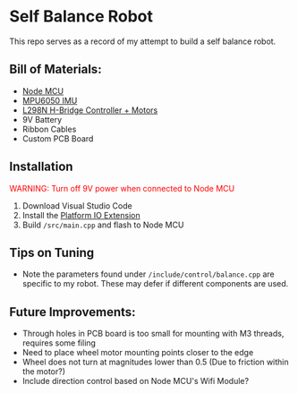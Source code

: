 ﻿# Self Balance Robot

This repo serves as a record of my attempt to build a self balance robot.

## Bill of Materials:
- [Node MCU](https://www.ebay.co.uk/itm/263729724888)
- [MPU6050 IMU](https://www.amazon.co.uk/dp/B0957SJL6D?psc=1&ref=ppx_yo2ov_dt_b_product_details)
- [L298N H-Bridge Controller + Motors](https://www.amazon.co.uk/dp/B07ZT5CCFV?psc=1&ref=ppx_yo2ov_dt_b_product_details)
- 9V Battery
- Ribbon Cables
- Custom PCB Board

## Installation
<span style="color:red">WARNING: Turn off 9V power when connected to Node MCU</span>
1) Download Visual Studio Code
2) Install the [Platform IO Extension](https://platformio.org/)
3) Build `/src/main.cpp` and flash to Node MCU

## Tips on Tuning
- Note the parameters found under `/include/control/balance.cpp` are specific to my robot. These may defer if different components are used. 

## Future Improvements:
- Through holes in PCB board is too small for mounting with M3 threads, requires some filing
- Need to place wheel motor mounting points closer to the edge
- Wheel does not turn at magnitudes lower than 0.5 (Due to friction within the motor?)
- Include direction control based on Node MCU's Wifi Module?
  
